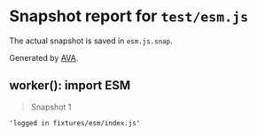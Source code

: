 # Snapshot report for `test/esm.js`

The actual snapshot is saved in `esm.js.snap`.

Generated by [AVA](https://avajs.dev).

## worker(): import ESM

> Snapshot 1

    'logged in fixtures/esm/index.js'
